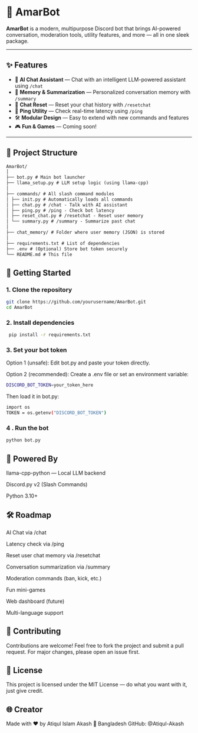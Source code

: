 # 🤖 AmarBot

**AmarBot** is a modern, multipurpose Discord bot that brings AI-powered conversation, moderation tools, utility features, and more — all in one sleek package.

---

## ✨ Features

- 💬 **AI Chat Assistant** — Chat with an intelligent LLM-powered assistant using `/chat`
- 🧠 **Memory & Summarization** — Personalized conversation memory with `/summary`
- 🧹 **Chat Reset** — Reset your chat history with `/resetchat`
- 📶 **Ping Utility** — Check real-time latency using `/ping`
- 🛠️ **Modular Design** — Easy to extend with new commands and features
- 🎮 **Fun & Games** — Coming soon!

---

## 📁 Project Structure
```markdown
AmarBot/
│
├── bot.py # Main bot launcher
├── llama_setup.py # LLM setup logic (using llama-cpp)
│
├── commands/ # All slash command modules
│ ├── init.py # Automatically loads all commands
│ ├── chat.py # /chat - Talk with AI assistant
│ ├── ping.py # /ping - Check bot latency
│ ├── reset_chat.py # /resetchat - Reset user memory
│ └── summary.py # /summary - Summarize past chat
│
├── chat_memory/ # Folder where user memory (JSON) is stored
│
├── requirements.txt # List of dependencies
├── .env # (Optional) Store bot token securely
└── README.md # This file
```
## 🚀 Getting Started

### 1. Clone the repository

```bash
git clone https://github.com/yourusername/AmarBot.git
cd AmarBot
```
### 2. Install dependencies
```bash
 pip install -r requirements.txt
```
### 3. Set your bot token
Option 1 (unsafe):
Edit bot.py and paste your token directly.

Option 2 (recommended):
Create a .env file or set an environment variable:

```bash
DISCORD_BOT_TOKEN=your_token_here
```
Then load it in bot.py:
```bash
import os
TOKEN = os.getenv("DISCORD_BOT_TOKEN")
```
### 4 . Run the bot
```bash
python bot.py
```

## 🧠 Powered By

llama-cpp-python — Local LLM backend

Discord.py v2 (Slash Commands)

Python 3.10+


## 🛠️ Roadmap

 AI Chat via /chat

 Latency check via /ping

 Reset user chat memory via /resetchat

 Conversation summarization via /summary

 Moderation commands (ban, kick, etc.)

 Fun mini-games

 Web dashboard (future)

 Multi-language support


## 🤝 Contributing

Contributions are welcome! Feel free to fork the project and submit a pull request. For major changes, please open an issue first.


## 📄 License
This project is licensed under the MIT License — do what you want with it, just give credit.


## 🌐 Creator
Made with ❤️ by Atiqul Islam Akash
📍 Bangladesh
GitHub: @Atiqul-Akash

